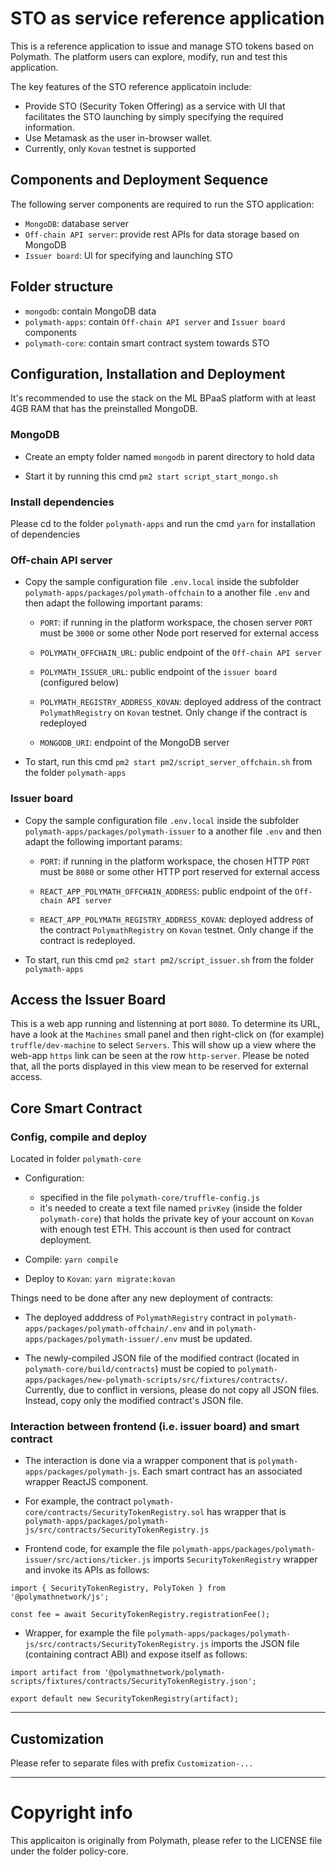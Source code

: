 # STO as service reference application

This is a reference application to issue and manage STO tokens based on Polymath. The platform users can explore, modify, run and test this application.

The key features of the STO reference applicatoin include:

  - Provide STO (Security Token Offering) as a service with UI that facilitates the STO launching by simply specifying the required information. 
  - Use Metamask as the user in-browser wallet.
  - Currently, only `Kovan` testnet is supported

## Components and Deployment Sequence

The following server components are required to run the STO application:

  - `MongoDB`: database server
  - `Off-chain API server`: provide rest APIs for data storage based on MongoDB
  - `Issuer board`: UI for specifying and launching STO

## Folder structure

  - `mongodb`: contain MongoDB data
  - `polymath-apps`: contain `Off-chain API server` and `Issuer board` components
  - `polymath-core`: contain smart contract system towards STO

## Configuration, Installation and Deployment

It's recommended to use the stack on the ML BPaaS platform with at least 4GB RAM that has the preinstalled MongoDB.

### MongoDB

  - Create an empty folder named `mongodb` in parent directory to hold data

  - Start it by running this cmd `pm2 start script_start_mongo.sh`

### Install dependencies

Please cd to the folder `polymath-apps` and run the cmd `yarn` for installation of dependencies

### Off-chain API server

  - Copy the sample configuration file `.env.local` inside the subfolder `polymath-apps/packages/polymath-offchain` to a another file `.env` and then adapt the following important params:

    - `PORT`: if running in the platform workspace, the chosen server `PORT` must be `3000` or some other Node port reserved for external access

    - `POLYMATH_OFFCHAIN_URL`: public endpoint of the `Off-chain API server`

    - `POLYMATH_ISSUER_URL`: public endpoint of the `issuer board` (configured below)

    - `POLYMATH_REGISTRY_ADDRESS_KOVAN`: deployed address of the contract `PolymathRegistry` on `Kovan` testnet. Only change if the contract is redeployed

    - `MONGODB_URI`: endpoint of the MongoDB server 

  - To start, run this cmd `pm2 start pm2/script_server_offchain.sh` from the folder `polymath-apps`

### Issuer board

  - Copy the sample configuration file `.env.local` inside the subfolder `polymath-apps/packages/polymath-issuer` to a another file `.env` and then adapt the following important params:

    - `PORT`: if running in the platform workspace, the chosen HTTP `PORT` must be `8080` or some other HTTP port reserved for external access

    - `REACT_APP_POLYMATH_OFFCHAIN_ADDRESS`: public endpoint of the `Off-chain API server`

    - `REACT_APP_POLYMATH_REGISTRY_ADDRESS_KOVAN`: deployed address of the contract `PolymathRegistry` on `Kovan` testnet. Only change if the contract is redeployed.

  - To start, run this cmd `pm2 start pm2/script_issuer.sh` from the folder `polymath-apps`

## Access the Issuer Board

This is a web app running and listenning at port `8080`.
To determine its URL, have a look at the `Machines` small panel and then right-click on (for example) `truffle/dev-machine` to select `Servers`. This will show up a view where the web-app `https` link can be seen at the
row `http-server`. Please be noted that, all the ports displayed in this view mean to be reserved for external access.

## Core Smart Contract

### Config, compile and deploy

Located in folder `polymath-core`

  - Configuration:
    - specified in the file `polymath-core/truffle-config.js`
    - it's needed to create a text file named `privKey` (inside the folder `polymath-core`) that holds the private key of your account on `Kovan` with enough test ETH. This account is then used for contract deployment.

  - Compile:  `yarn compile`

  - Deploy to `Kovan`:  `yarn migrate:kovan`

Things need to be done after any new deployment of contracts:

  - The deployed adddress of `PolymathRegistry` contract in `polymath-apps/packages/polymath-offchain/.env` and in `polymath-apps/packages/polymath-issuer/.env` must be updated.

  - The newly-compiled JSON file of the modified contract (located in `polymath-core/build/contracts`) must be copied to `polymath-apps/packages/new-polymath-scripts/src/fixtures/contracts/`. Currently, due to conflict in versions, please do not copy all JSON files. Instead, copy only the modified contract's JSON file.

### Interaction between frontend (i.e. issuer board) and smart contract

  - The interaction is done via a wrapper component that is `polymath-apps/packages/polymath-js`.
Each smart contract has an associated wrapper ReactJS component.

  - For example, the contract `polymath-core/contracts/SecurityTokenRegistry.sol` has wrapper that is `polymath-apps/packages/polymath-js/src/contracts/SecurityTokenRegistry.js`

  - Frontend code, for example the file `polymath-apps/packages/polymath-issuer/src/actions/ticker.js` imports `SecurityTokenRegistry` wrapper and invoke its APIs as follows: 

```
import { SecurityTokenRegistry, PolyToken } from '@polymathnetwork/js';

const fee = await SecurityTokenRegistry.registrationFee();
```

  - Wrapper, for example the file `polymath-apps/packages/polymath-js/src/contracts/SecurityTokenRegistry.js` imports the JSON file (containing contract ABI) and expose itself as follows:

```
import artifact from '@polymathnetwork/polymath-scripts/fixtures/contracts/SecurityTokenRegistry.json';

export default new SecurityTokenRegistry(artifact);
```

---

## Customization

Please refer to separate files with prefix `Customization-...`

---

# Copyright info

This applicaiton is originally from Polymath, please refer to the LICENSE file under the folder policy-core.

